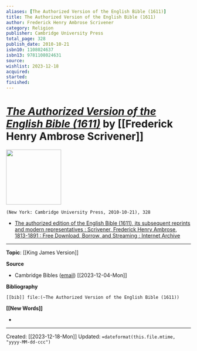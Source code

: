 ```yaml
---
aliases: [The Authorized Version of the English Bible (1611)]
title: The Authorized Version of the English Bible (1611)
author: Frederick Henry Ambrose Scrivener
category: Religion
publisher: Cambridge University Press
total_page: 328
publish_date: 2010-10-21
isbn10: 1108024637
isbn13: 9781108024631
source: 
wishlist: 2023-12-18
acquired: 
started: 
finished: 
---
```

# *[The Authorized Version of the English Bible (1611)]()* by [[Frederick Henry Ambrose Scrivener]]

<img src="http://books.google.com/books/content?id=tly3gU8O9QUC&printsec=frontcover&img=1&zoom=1&edge=curl&source=gbs_api" width=150>

`(New York: Cambridge University Press, 2010-10-21), 328`

- [The authorized edition of the English Bible (1611), its subsequent reprints and modern representatives : Scrivener, Frederick Henry Ambrose, 1813-1891 : Free Download, Borrow, and Streaming : Internet Archive](https://archive.org/details/authorizededitio00scri/page/n5/mode/2up)

--- 
**Topic**: [[King James Version]]

**Source**
- Cambridge Bibles ([email](https://mail.google.com/mail/u/1/#inbox/FMfcgzGwHxtkbfgWfRRLbcCcvtkqmVCS)) [[2023-12-04-Mon]]

**Bibliography**

```query
[[bib]] file:(~The Authorized Version of the English Bible (1611))
```
 

**[[New Words]]**

- 

---
Created: [[2023-12-18-Mon]]
Updated: `=dateformat(this.file.mtime, "yyyy-MM-dd-ccc")`